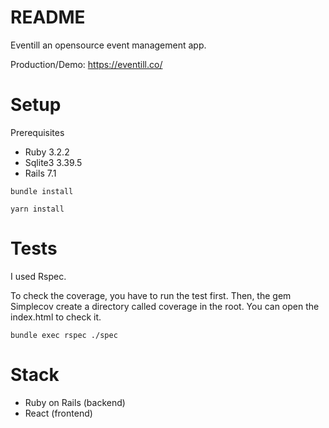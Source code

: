 # README

Eventill an opensource event management app.

Production/Demo: https://eventill.co/

# Setup

Prerequisites

- Ruby 3.2.2
- Sqlite3 3.39.5
- Rails 7.1

```
bundle install
```

```
yarn install
```

# Tests

I used Rspec.

To check the coverage, you have to run the test first. Then, the gem Simplecov create a directory called coverage in the root.
You can open the index.html to check it.

```
bundle exec rspec ./spec
```

# Stack

- Ruby on Rails (backend)
- React (frontend)
